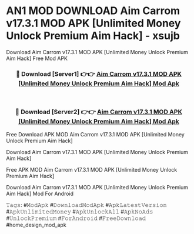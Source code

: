 # AN1 MOD DOWNLOAD Aim Carrom v17.3.1 MOD APK [Unlimited Money Unlock Premium Aim Hack] - xsujb
Download Aim Carrom v17.3.1 MOD APK [Unlimited Money Unlock Premium Aim Hack] Free Mod APK

<div align="center">
<h3>🔴 Download [Server1] 👉👉 <a href="https://apk-comot.site?title=Aim_Carrom_v17.3.1_MOD_APK_[Unlimited_Money_Unlock_Premium_Aim_Hack]">Aim Carrom v17.3.1 MOD APK [Unlimited Money Unlock Premium Aim Hack] Mod Apk</a></h3><br>

<h3>🔴 Download [Server2] 👉👉 <a href="https://apk-comot.site?title=Aim_Carrom_v17.3.1_MOD_APK_[Unlimited_Money_Unlock_Premium_Aim_Hack]">Aim Carrom v17.3.1 MOD APK [Unlimited Money Unlock Premium Aim Hack] Mod Apk</a></h3>
</div>


Free Download APK MOD Aim Carrom v17.3.1 MOD APK [Unlimited Money Unlock Premium Aim Hack]

Download Aim Carrom v17.3.1 MOD APK [Unlimited Money Unlock Premium Aim Hack] 

Free APK MOD Aim Carrom v17.3.1 MOD APK [Unlimited Money Unlock Premium Aim Hack] 

Download Aim Carrom v17.3.1 MOD APK [Unlimited Money Unlock Premium Aim Hack] Mod For Android

𝚃𝚊𝚐𝚜: #𝙼𝚘𝚍𝙰𝚙𝚔 #𝙳𝚘𝚠𝚗𝚕𝚘𝚊𝚍𝙼𝚘𝚍𝙰𝚙𝚔 #𝙰𝚙𝚔𝙻𝚊𝚝𝚎𝚜𝚝𝚅𝚎𝚛𝚜𝚒𝚘𝚗 #𝙰𝚙𝚔𝚄𝚗𝚕𝚒𝚖𝚒𝚝𝚎𝚍𝙼𝚘𝚗𝚎𝚢 #𝙰𝚙𝚔𝚄𝚗𝚕𝚘𝚌𝚔𝙰𝚕𝚕 #𝙰𝚙𝚔𝙽𝚘𝙰𝚍𝚜 #𝚄𝚗𝚕𝚘𝚌𝚔𝙿𝚛𝚎𝚖𝚒𝚞𝚖 #𝙵𝚘𝚛𝙰𝚗𝚍𝚛𝚘𝚒𝚍 #𝙵𝚛𝚎𝚎𝙳𝚘𝚠𝚗𝚕𝚘𝚊𝚍 #home_design_mod_apk